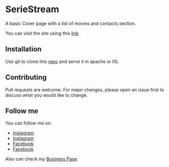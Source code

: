 # SerieStream

A basic Cover page with a list of movies and contacts section.

You can visit the site using this [link](https://seriestream.netlify.app/)

## Installation

Use git to clone this [repo](http://github.com/lapc18/seriestream) and serve it in apache or IIS.

## Contributing

Pull requests are welcome. For major changes, please open an issue first to discuss what you would like to change.

## Follow me

You can follow me on:

- [Instagram](https://instagram.com/lapc18)
- [Instagram](https://instagram.com/devlegnd)
- [Facebook](https://facebook.com/lapx18)
- [Facebook](https://facebook.com/devlegnd)

Also can check my [Business Page](https:////devlegnd.com)
